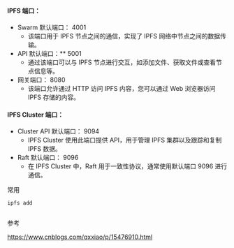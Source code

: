 #### IPFS 端口：

- Swarm 默认端口： 4001
  - 该端口用于 IPFS 节点之间的通信，实现了 IPFS 网络中节点之间的数据传输。
- API 默认端口：** 5001
  - 通过该端口可以与 IPFS 节点进行交互，如添加文件、获取文件或查看节点信息等。
- 网关端口： 8080
  - 该端口允许通过 HTTP 访问 IPFS 内容，您可以通过 Web 浏览器访问 IPFS 存储的内容。

#### IPFS Cluster 端口：

- Cluster API 默认端口： 9094
  - IPFS Cluster 使用此端口提供 API，用于管理 IPFS 集群以及跟踪和复制 IPFS 数据。
- Raft 默认端口： 9096
  - 在 IPFS Cluster 中，Raft 用于一致性协议，通常使用默认端口 9096 进行通信。



常用

```
ipfs add 


```



参考

https://www.cnblogs.com/qxxiao/p/15476910.html



